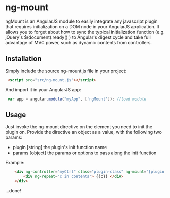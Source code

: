 # ng-mount
ngMount is an AngularJS module to easily integrate any javascript plugin that requires initialization on a DOM node 
in your AngularJS application. It allows you to forget about how to sync the typical initialization function 
 (e.g. jQuery's $(document).ready() ) to Angular's digest cycle and take full advantage of MVC power, such as dynamic contents from controllers.

## Installation

Simply include the source ng-mount.js file in your project:

```html
 <script src="src/ng-mount.js"></script>
```

And import it in your AngularJS app:

```javascript
 var app = angular.module("myApp", ['ngMount']); //load module
```
## Usage

Just invoke the ng-mount directive on the element you need to init the plugin on. 
Provide the directive an object as a value, with the following two params:
* plugin [string] the plugin's init function name
* params [object] the params or options to pass along the init function

Example:
```html
    <div ng-controller="myCtrl" class="plugin-class" ng-mount="{plugin: 'initPluginFunc', params:{width:400}}">
        <div ng-repeat="c in contents"> {{c}} </div>
    </div>
```
...done!